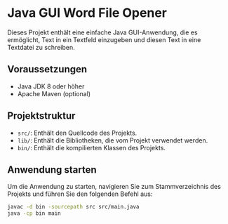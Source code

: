 # Java GUI Word File Opener

Dieses Projekt enthält eine einfache Java GUI-Anwendung, die es ermöglicht, Text in ein Textfeld einzugeben und diesen Text in eine Textdatei zu schreiben.

## Voraussetzungen

- Java JDK 8 oder höher
- Apache Maven (optional)

## Projektstruktur

- `src/`: Enthält den Quellcode des Projekts.
- `lib/`: Enthält die Bibliotheken, die vom Projekt verwendet werden.
- `bin/`: Enthält die kompilierten Klassen des Projekts.

## Anwendung starten

Um die Anwendung zu starten, navigieren Sie zum Stammverzeichnis des Projekts und führen Sie den folgenden Befehl aus:

```sh
javac -d bin -sourcepath src src/main.java
java -cp bin main